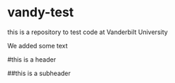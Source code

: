# vandy-test
this is a repository to test code at Vanderbilt University


We added some text

#this is a header

##this is a subheader